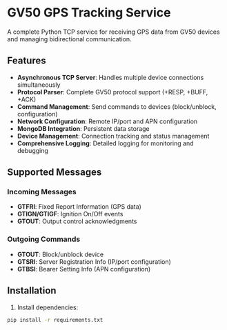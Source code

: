 # GV50 GPS Tracking Service

A complete Python TCP service for receiving GPS data from GV50 devices and managing bidirectional communication.

## Features

- **Asynchronous TCP Server**: Handles multiple device connections simultaneously
- **Protocol Parser**: Complete GV50 protocol support (+RESP, +BUFF, +ACK)
- **Command Management**: Send commands to devices (block/unblock, configuration)
- **Network Configuration**: Remote IP/port and APN configuration
- **MongoDB Integration**: Persistent data storage
- **Device Management**: Connection tracking and status management
- **Comprehensive Logging**: Detailed logging for monitoring and debugging

## Supported Messages

### Incoming Messages
- **GTFRI**: Fixed Report Information (GPS data)
- **GTIGN/GTIGF**: Ignition On/Off events
- **GTOUT**: Output control acknowledgments

### Outgoing Commands
- **GTOUT**: Block/unblock device
- **GTSRI**: Server Registration Info (IP/port configuration)
- **GTBSI**: Bearer Setting Info (APN configuration)

## Installation

1. Install dependencies:
```bash
pip install -r requirements.txt
